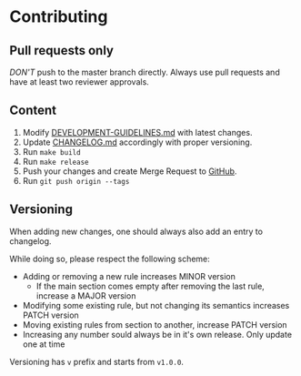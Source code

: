 # Contributing

## Pull requests only

*DON'T* push to the master branch directly. Always use pull requests and have at least two reviewer approvals.

## Content

1. Modify [DEVELOPMENT-GUIDELINES.md](src/DEVELOPMENT-GUIDELINES.md) with latest changes.
2. Update [CHANGELOG.md](CHANGELOG.md) accordingly with proper versioning.
3. Run `make build`
4. Run `make release`
5. Push your changes and create Merge Request to [GitHub](https://github.com/s-group-dev/development-guidelines).
6. Run `git push origin --tags`

## Versioning

When adding new changes, one should always also add an entry to changelog.

While doing so, please respect the following scheme:

- Adding or removing a new rule increases MINOR version
  - If the main section comes empty after removing the last rule, increase a MAJOR version
- Modifying some existing rule, but not changing its semantics increases PATCH version
- Moving existing rules from section to another, increase PATCH version
- Increasing any number sould always be in it's own release. Only update one at time

Versioning has `v` prefix and starts from `v1.0.0`.

